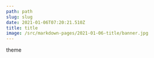 ```yaml
---
path: path
slug: slug
date: 2021-01-06T07:20:21.510Z
title: title
image: /src/markdown-pages/2021-01-06-title/banner.jpg
---
```

theme